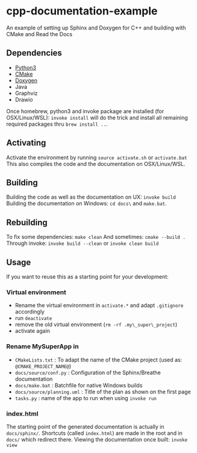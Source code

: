 # cpp-documentation-example
An example of setting up Sphinx and Doxygen for C++ and building with CMake and Read the Docs

## Dependencies

- [Python3](https://www.python.org/downloads/)
- [CMake](https://cmake.org/download/)
- [Doxygen](http://www.doxygen.nl/download.html)
- Java
- Graphviz
- Drawio

Once homebrew, python3 and invoke package are installed (for OSX/Linux/WSL):
 `invoke install` will do the trick and install all remaining required packages thru `brew install ..`. 

## Activating

Activate the environment by running `source activate.sh` or `activate.bat`
This also compiles the code and the documentation on OSX/Linux/WSL.

## Building

Building the code as well as the documentation on UX: `invoke build`
Building the documentation on Windows: `cd docs\` and `make.bat`.

## Rebuilding

To fix some dependencies: `make clean`
And sometimes: `cmake --build .`
Through invoke: `invoke build --clean` or `invoke clean build`

## Usage

If you want to reuse this as a starting point for your development:

### Virtual environment

- Rename the virtual environment in `activate.*` and adapt `.gitignore` accordingly
- run `deactivate`
- remove the old virtual environment (`rm -rf .my\_super\_project`)
- activate again


### Rename MySuperApp in

- `CMakeLists.txt` : To adapt the name of the CMake project (used as: `@CMAKE_PROJECT_NAME@`)
- `docs/source/conf.py` : Configuration of the Sphinx/Breathe documentation
- `docs/make.bat` : Batchfile for native Windows builds
- `docs/source/planning.uml` : Title of the plan as shown on the first page
- `tasks.py` : name of the app to run when using `invoke run`

### index.html

The starting point of the generated documentation is actually in `docs/sphinx/`. 
Shortcuts (called `index.html`) are made in the root and in `docs/` which redirect there.
Viewing the documentation once built: `invoke view`
  


